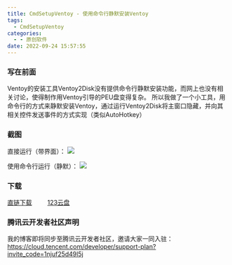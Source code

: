 ```yaml
---
title: CmdSetupVentoy - 使用命令行静默安装Ventoy
tags:
  - CmdSetupVentoy
categories:
  - - 原创软件
date: 2022-09-24 15:57:55
---
```


### 写在前面

Ventoy的安装工具Ventoy2Disk没有提供命令行静默安装功能，而网上也没有相关讨论，使得制作用Ventoy引导的PEU盘变得复杂。 所以我做了一个小工具，用命令行的方式来静默安装Ventoy，通过运行Ventoy2Disk将主窗口隐藏，并向其相关控件发送事件的方式实现（类似AutoHotkey）

### 截图

直接运行（带界面）： 
![](https://pic.imgdb.cn/item/632eb7fd16f2c2beb1dd86c6.jpg) 

使用命令行运行（静默）：
 ![](https://pic.imgdb.cn/item/632eb7ae16f2c2beb1dd32ee.jpg)

### 下载

[直链下载](https://pan.mouyjy.com/api/v3/file/source/5874/CmdSetupVentoy.zip?sign=cBZs2pdnQ7snMTYBGJ3uIPvhvHFIjIrqK8ldfNMRvyw%3D%3A0)         [123云盘](https://www.123pan.com/s/KuQrVv-bKni)

### 腾讯云开发者社区声明
我的博客即将同步至腾讯云开发者社区，邀请大家一同入驻：https://cloud.tencent.com/developer/support-plan?invite_code=1njuf25d49l5j
